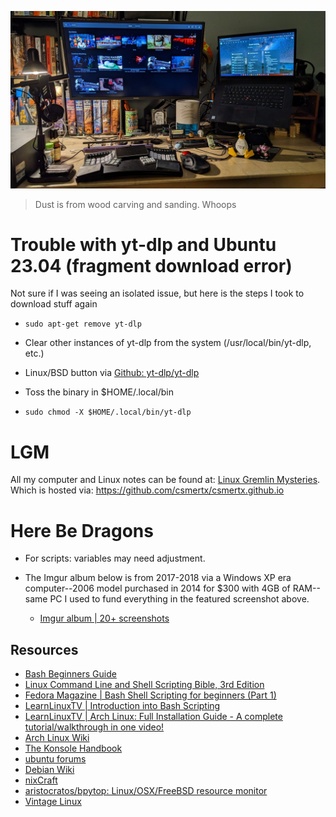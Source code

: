 ![dotfiles](desktop_jan_2023.jpg "Current setup - January 2023 | Thinkcenter M73 | Thinkpad X1 Xtreme Gen. 2")

> Dust is from wood carving and sanding. Whoops

# Trouble with yt-dlp and Ubuntu 23.04 (fragment download error)

Not sure if I was seeing an isolated issue, but here is the steps I took to download stuff again

- ```sudo apt-get remove yt-dlp```

- Clear other instances of yt-dlp from the system (/usr/local/bin/yt-dlp, etc.)

- Linux/BSD button via [Github: yt-dlp/yt-dlp](https://github.com/yt-dlp/yt-dlp)

- Toss the binary in $HOME/.local/bin

- ```sudo chmod -X $HOME/.local/bin/yt-dlp```

# LGM
All my computer and Linux notes can be found at: [Linux Gremlin Mysteries](https://csmertx.github.io/). Which is hosted via: https://github.com/csmertx/csmertx.github.io

# Here Be Dragons

- For scripts: variables may need adjustment.

- The Imgur album below is from 2017-2018 via a Windows XP era computer--2006 model purchased in 2014 for $300 with 4GB of RAM--same PC I used to fund everything in the featured screenshot above.

    - [Imgur album | 20+ screenshots](https://imgur.com/a/VXpYHBM)

## Resources
- [Bash Beginners Guide](https://tldp.org/LDP/Bash-Beginners-Guide/html/)
- [Linux Command Line and Shell Scripting Bible, 3rd Edition](https://www.oreilly.com/library/view/linux-command-line/9781118983843/)
- [Fedora Magazine | Bash Shell Scripting for beginners (Part 1)](https://fedoramagazine.org/bash-shell-scripting-for-beginners-part-1/)
- [LearnLinuxTV | Introduction into Bash Scripting](https://www.youtube.com/watch?v=NWWvZa-qlRE&list=PLT98CRl2KxKG2RCPkG6EPOA-g1FmLfcZl)
- [LearnLinuxTV | Arch Linux: Full Installation Guide - A complete tutorial/walkthrough in one video!](https://www.youtube.com/watch?v=DPLnBPM4DhI)
- [Arch Linux Wiki](https://wiki.archlinux.org/)
- [The Konsole Handbook](https://docs.kde.org/trunk5/en/konsole/konsole/konsole.pdf)
- [ubuntu forums](https://ubuntuforums.org/)
- [Debian Wiki](https://wiki.debian.org/)
- [nixCraft](https://www.cyberciti.biz/)
- [aristocratos/bpytop: Linux/OSX/FreeBSD resource monitor
](https://github.com/aristocratos/bpytop)
- [Vintage Linux](https://archive.org/search.php?query=linux&and%5B%5D=collection%3A%22vintagesoftware%22&page=1)
